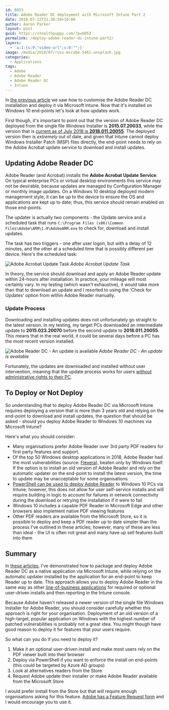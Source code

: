 ```yaml
---
id: 6053
title: Adobe Reader DC deployment with Microsoft Intune Part 2
date: 2018-07-22T21:36:58+10:00
author: Aaron Parker
layout: post
guid: https://stealthpuppy.com/?p=6053
permalink: /deploy-adobe-reader-dc-intune-part2/
layers:
  - 'a:1:{s:9:"video-url";s:0:"";}'
image: /media/2018/07/russ-mccabe-5461-unsplash.jpg
categories:
  - Applications
tags:
  - Adobe
  - Adobe Reader
  - Adobe Reader DC
  - Intune
---
```

In [the previous article]({{site.baseurl}}/deploy-adobe-reader-dc-microsoft-intune-part1/) we saw how to customise the Adobe Reader DC installation and deploy it via Microsoft Intune. Now that it's installed on Windows 10 end-points let's look at how updates work.

First though, it's important to point out that the version of Adobe Reader DC deployed from the single file Windows Installer is **2015.07.20033**, while the version that is [current as of July 2018 is **2018.011.20055**](https://www.adobe.com/devnet-docs/acrobatetk/tools/ReleaseNotesDC/index.html). The deployed version then is _extremely_ out of date, and given that Intune cannot deploy Windows Installer Patch (MSP) files directly, the end-point needs to rely on the Adobe Acrobat update service to download and install updates.

## Updating Adobe Reader DC

Adobe Reader (and Acrobat) installs the **Adobe Acrobat Update Service**. On typical enterprise PCs or virtual desktop environments this service may not be desirable, because updates are managed by Configuration Manager or monthly image updates. On a Windows 10 desktop deployed modern management style, it can be up to the device to ensure the OS and applications are kept up to date; thus, this service should remain enabled on those end-points.

The updater is actually two components - the Update service and a scheduled task that runs `C:\Program Files (x86)\Common Files\Adobe\ARM\1.0\AdobeARM.exe` to check for, download and install updates.

The task has two triggers - one after user logon, but with a delay of 12 minutes, and the other at a scheduled time that is possibly different per device. Here's the scheduled task:

![Adobe Acrobat Update Task]({{site.baseurl}}/media/2018/07/AdobeReaderDC-UpdateTask.png)
*Adobe Acrobat Update Task*

In theory, the service should download and apply an Adobe Reader update within 24-hours after installation. In practice, your mileage will most certainly vary. In my testing (which wasn't exhaustive), it would take more than that to download an update and I resorted to using the 'Check for Updates' option from within Adobe Reader manually. 

### Update Process

Downloading and installing updates does not unfortunately go straight to the latest version. In my testing, my target PCs downloaded an intermediate update to **2015.023.20070** before the second update to **2018.011.20055**. This means that in the real world, it could be several days before a PC has the most recent version installed.

![Adobe Reader DC - An update is available]({{site.baseurl}}/media/2018/07/AdobeReaderDC-1500720033.png)
*Adobe Reader DC - An update is available*

Fortunately, the updates are downloaded and installed without user intervention, meaning that the update process works for users [without administrative rights to their PC](https://docs.microsoft.com/en-us/windows/deployment/windows-autopilot/user-driven).

## To Deploy or Not Deploy

So understanding that to deploy Adobe Reader DC via Microsoft Intune requires deploying a version that is more than 3 years old and relying on the end-point to download and install updates, the question that should be asked - should you deploy Adobe Reader to Windows 10 machines via Microsoft Intune?

Here's what you should consider:

  * Many organisations prefer Adobe Reader over 3rd party PDF readers for first party features and support.
  * Of the top 50 Windows desktop applications in 2018, Adobe Reader had the most vulnerabilities (source: [Flexera](https://info.flexerasoftware.com/SVM-WP-Vulnerability-Review-2018-Desktop-Apps)), beaten only by Windows itself. If the option is to install an old version of Adobe Reader and rely on the automatic updater on the end-point to install the latest version, the time to update may be unacceptable for some organisations
  * [PowerShell can be used to deploy Adobe Reader](https://allthingscloud.blog/install-adobe-reader-dc-with-intune-and-powershell/) to Windows 10 PCs via Intune; however, this does not allow for user self-service installs and will require building in logic to account for failures in network connectivity during the download or retrying the installation if it were to fail
  * Windows 10 includes a capable PDF Reader in Microsoft Edge and other browsers also implement native PDF viewing features
  * Other PDF readers are available from the Microsoft Store, so it is possible to deploy and keep a PDF reader up to date simpler than the process I've outlined in these articles; however, many of these are less than ideal - the UI is often not great and many have up sell features built into them

## Summary

In [these articles]({{site.baseurl}}/deploy-adobe-reader-dc-microsoft-intune-part1/), I've demonstrated how to package and deploy Adobe Reader DC as a native application via Microsoft Intune, while relying on the automatic updater installed by the application for an end-point to keep Reader up to date. This approach allows you to deploy Adobe Reader in the same way as other [line-of-business applications](https://docs.microsoft.com/en-us/intune/lob-apps-windows) for required or optional user-driven installs and then reporting in the Intune console.

Because Adobe haven't released a newer version of the single file Windows Installer for Adobe Reader, you should consider carefully whether this approach is right for your organisation. Deployment of an old version of a high-target, popular application on Windows with the highest number of patched vulnerabilities is probably not a great idea. You might though have good reason to deploy it for features that your users require.

So what can you do if you need to deploy it?

  1. Make it an optional user-driven install and make most users rely on the PDF viewer built into their browser
  2. Deploy via PowerShell if you want to enforce the install on end-points (this could be targeted by Azure AD groups)
  3. Look at alternatives readers from the Store
  4. Request Adobe update their installer or make Adobe Reader available from the Microsoft Store

I would prefer install from the Store but that will require enough organisations asking for this feature. [Adobe has a Feature Request form](https://www.adobe.com/products/wishform.html) and I would encourage you to use it.
